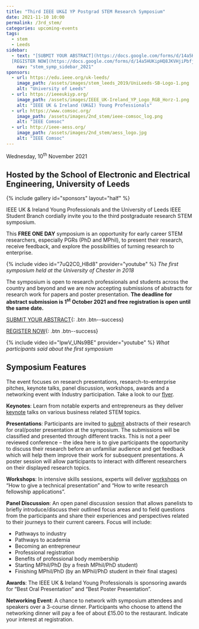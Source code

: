 ```yaml
---
title: "Third IEEE UK&I YP Postgrad STEM Research Symposium"
date: 2021-11-10 10:00
permalink: /3rd_stem/
categories: upcoming-events
tags:
  - stem
  - Leeds
sidebar:
  - text: "[SUBMIT YOUR ABSTRACT](https://docs.google.com/forms/d/14a5HUKipHQ8JKVHjiPbfj4F5vDLkF4p--VzIGqOMnRU/viewform){: .btn .btn--success}
  [REGISTER NOW](https://docs.google.com/forms/d/14a5HUKipHQ8JKVHjiPbfj4F5vDLkF4p--VzIGqOMnRU/viewform){: .btn .btn--success}"
    nav: "stem_symp_sidebar_2021"
sponsors:
  - url: https://edu.ieee.org/uk-leeds/
    image_path: /assets/images/stem_leeds_2019/UniLeeds-SB-Logo-1.png
    alt: "University of Leeds"
  - url: https://ieeeukiyp.org/
    image_path: /assets/images/IEEE_UK-Ireland_YP_Logo_RGB_Horz-1.png
    alt: "IEEE UK & Ireland (UK&I) Young Professionals"
  - url: https://www.comsoc.org/
    image_path: /assets/images/2nd_stem/ieee-comsoc_log.png
    alt: "IEEE Comsoc"
  - url: http://ieee-aess.org/          
    image_path: /assets/images/2nd_stem/aess_logo.jpg
    alt: "IEEE Comsoc"   
---
```


Wednesday, 10<sup>th</sup> November 2021

## Hosted by the School of Electronic and Electrical Engineering, University of Leeds

{% include gallery id="sponsors" layout="half" %}

IEEE UK & Ireland Young Professionals and the University of Leeds IEEE Student Branch cordially invite you to the third postgraduate research STEM symposium.

This **FREE ONE DAY** symposium is an opportunity for early career STEM researchers, especially PGRs (PhD and MPhil), to present their research, receive feedback, and explore the possibilities of turning research to enterprise.

{% include video id="7uQ2C0_H8d8" provider="youtube" %}
_The first symposium held at the University of Chester in 2018_

The symposium is open to research professionals and students across the country and beyond and we are now accepting submissions of abstracts for research work for papers and poster presentation. **The deadline for abstract submission is 1<sup>st</sup> October 2021 and free registration is open until the same date.**

[SUBMIT YOUR ABSTRACT](https://docs.google.com/forms/d/e/1FAIpQLScc-PwLXCjWlXFSW3gZV38aU1iiRDb0zHMwfKTZcZL6QXGXgQ/viewform){: .btn .btn--success}

[REGISTER NOW](https://docs.google.com/forms/d/e/1FAIpQLScc-PwLXCjWlXFSW3gZV38aU1iiRDb0zHMwfKTZcZL6QXGXgQ/viewform){: .btn .btn--success}

{% include video id="IpwV_UNs9BE" provider="youtube" %}
_What participants said about the first symposium_

## Symposium Features

The event focuses on research presentations, research-to-enterprise pitches, keynote talks, panel discussion, workshops, awards and a networking event with Industry participation. Take a look to our [flyer](https://docs.google.com/presentation/d/1P3O54kFGYQcXtCl_Nya3jTpofHBM4q7n/view).

**Keynotes**: Learn from notable experts and entrepreneurs as they deliver [keynote](/3rd_stem/keynotes/) talks on various business related STEM topics.

**Presentations**: Participants are invited to [submit](https://docs.google.com/forms/d/e/1FAIpQLScc-PwLXCjWlXFSW3gZV38aU1iiRDb0zHMwfKTZcZL6QXGXgQ/viewform) abstracts of their research for oral/poster presentation at the symposium. The submissions will be classified and presented through different tracks. This is not a peer reviewed conference – the idea here is to give participants the opportunity to discuss their research before an unfamiliar audience and get feedback which will help them improve their work for subsequent presentations. A poster session will allow participants to interact with different researchers on their displayed research topics.

**Workshops**: In intensive skills sessions, experts will deliver [workshops](/3rd_stem/workshops/) on “How to give a technical presentation” and “How to write research fellowship applications”.

**Panel Discussion**: An open panel discussion session that allows panelists to briefly introduce/discuss their outlined focus areas and to field questions from the participants and share their experiences and perspectives related to their journeys to their current careers. Focus will include:

- Pathways to industry
- Pathways to academia
- Becoming an entrepreneur
- Professional registration
- Benefits of professional body membership
- Starting MPhil/PhD (by a fresh MPhil/PhD student)
- Finishing MPhil/PhD (by an MPhil/PhD student in their final stages)

**Awards**: The IEEE UK & Ireland Young Professionals is sponsoring awards for “Best Oral Presentation” and “Best Poster Presentation”.

**Networking Event**: A chance to network with symposium attendees and speakers over a 3-course dinner. Participants who choose to attend the networking dinner will pay a fee of about £15.00 to the restaurant. Indicate your interest at registration.
